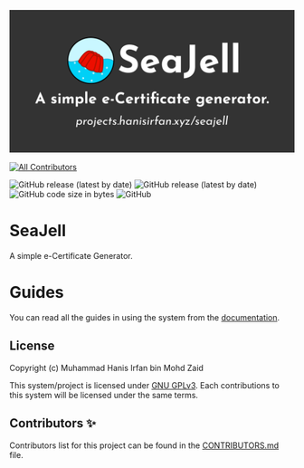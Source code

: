 ![Banner](https://github.com/hanisirfan/seajell/blob/gh-pages/assets/GithubBanner.png)
<!-- ALL-CONTRIBUTORS-BADGE:START - Do not remove or modify this section -->
[![All Contributors](https://img.shields.io/badge/all_contributors-1-orange.svg?style=flat-square)](#contributors-)
<!-- ALL-CONTRIBUTORS-BADGE:END -->
![GitHub release (latest by date)](https://img.shields.io/github/v/release/hanisirfan/seajell)
![GitHub release (latest by date)](https://img.shields.io/github/downloads/hanisirfan/seajell/latest/total) 
![GitHub code size in bytes](https://img.shields.io/github/languages/code-size/hanisirfan/seajell)
![GitHub](https://img.shields.io/github/license/hanisirfan/seajell)

# SeaJell
A simple e-Certificate Generator.

# Guides
You can read all the guides in using the system from the [documentation](https://docs.seajell.xyz).

## License
Copyright (c) Muhammad Hanis Irfan bin Mohd Zaid

This system/project is licensed under [GNU GPLv3](COPYING). Each contributions to this system will
be licensed under the same terms.

## Contributors ✨

Contributors list for this project can be found in the [CONTRIBUTORS.md](CONTRIBUTORS.md) file.
